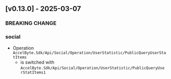 <a name="v0.13.0"></a>
## [v0.13.0] - 2025-03-07

### BREAKING CHANGE

### social

- Operation `AccelByte.Sdk/Api/Social/Operation/UserStatistic/PublicQueryUserStatItems`
    - is switched with `AccelByte.Sdk/Api/Social/Operation/UserStatistic/PublicQueryUserStatItems1`